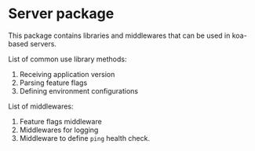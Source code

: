 # Server package

This package contains libraries and middlewares that can be used in koa-based servers.

List of common use library methods:
1. Receiving application version
2. Parsing feature flags
3. Defining environment configurations

List of middlewares:
1. Feature flags middleware
2. Middlewares for logging
3. Middleware to define `ping` health check.
